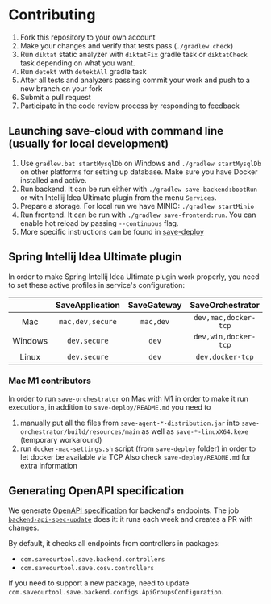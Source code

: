 # Contributing
1. Fork this repository to your own account
2. Make your changes and verify that tests pass (`./gradlew check`)
3. Run `diktat` static analyzer with `diktatFix` gradle task or `diktatCheck` task depending on what you want.
4. Run `detekt` with `detektAll` gradle task
5. After all tests and analyzers passing commit your work and push to a new branch on your fork
6. Submit a pull request
7. Participate in the code review process by responding to feedback

## Launching save-cloud with command line (usually for local development)
1. Use `gradlew.bat startMysqlDb` on Windows and `./gradlew startMysqlDb` on other platforms for setting up database.
Make sure you have Docker installed and active.
2. Run backend.
It can be run either with `./gradlew save-backend:bootRun` or with Intellij Idea Ultimate plugin from the menu `Services`.
3. Prepare a storage. For local run we have MINIO: `./gradlew startMinio`
4. Run frontend. It can be run with `./gradlew save-frontend:run`.
You can enable hot reload by passing `--continuous` flag.
5. More specific instructions can be found in [save-deploy](save-deploy/README.md)

## Spring Intellij Idea Ultimate plugin
In order to make Spring Intellij Idea Ultimate plugin work properly, you need to set these active profiles in service's configuration:  

|         | SaveApplication  | SaveGateway |   SaveOrchestrator   | SavePreprocessor |
|:-------:|:----------------:|:-----------:|:--------------------:|:----------------:|
|   Mac   | `mac,dev,secure` |  `mac,dev`  | `dev,mac,docker-tcp` |    `dev,mac`     |
| Windows |   `dev,secure`   |    `dev`    | `dev,win,docker-tcp` |      `dev`       |
|  Linux  |   `dev,secure`   |    `dev`    |   `dev,docker-tcp`   |      `dev`       |

### Mac M1 contributors
In order to run `save-orchestrator` on Mac with M1 in order to make it run executions, in addition to `save-deploy/README.md` you need to 
1. manually put all the files from `save-agent-*-distribution.jar` into `save-orchestrator/build/resources/main` as well as `save-*-linuxX64.kexe` (temporary workaround) 
2. run `docker-mac-settings.sh` script (from `save-deploy` folder) in order to let docker be available via TCP 
Also check `save-deploy/README.md` for extra information

## Generating OpenAPI specification

We generate [OpenAPI specification](https://swagger.io/specification/) for backend's endpoints.
The job [`backend-api-spec-update`](.github/workflows/backend-api-spec-update.yml) does it:
it runs each week and creates a PR with changes.

By default, it checks all endpoints from controllers in packages:
  - `com.saveourtool.save.backend.controllers`
  - `com.saveourtool.save.cosv.controllers`

If you need to support a new package, need to update `com.saveourtool.save.backend.configs.ApiGroupsConfiguration`.
